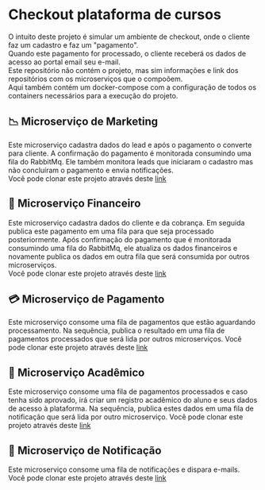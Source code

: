 # Checkout plataforma de cursos

O intuito deste projeto é simular um ambiente de checkout, onde o cliente faz um cadastro e faz um "pagamento".<br>
Quando este pagamento for processado, o cliente receberá os dados de acesso ao portal email seu e-mail. <br>
Este repositório não contém o projeto, mas sim informações e link dos repositórios com os microserviços que o compoõem.<br>
Aqui também contém um docker-compose com a configuração de todos os containers necessários para a execução do projeto.

## 📉 Microserviço de Marketing

Este microserviço cadastra dados do lead e após o pagamento o converte para cliente. A confirmação do pagamento é monitorada consumindo uma fila do RabbitMq. Ele também monitora leads que iniciaram o cadastro mas não concluíram
o pagamento e envia notificações.<br>
Você pode clonar este projeto através deste [link](https://github.com/filipedev040990/marketing-microsservice)

## 💸 Microserviço Financeiro

Este microserviço cadastra dados do cliente e da cobrança. Em seguida publica este pagamento em uma fila para que seja processado posteriormente. Após confirmação do pagamento que é monitorada consumindo uma fila do RabbitMq, ele atualiza os dados financeiros e novamente publica os dados em outra fila que será consumida por outros microserviços.<br>
Você pode clonar este projeto através deste [link](https://github.com/filipedev040990/financial-microsservice)

## 💳 Microserviço de Pagamento

Este microserviço consome uma fila de pagamentos que estão aguardando processamento. Na sequência, publica o resultado em uma fila de pagamentos processados que será lida por outros microserviços.
Você pode clonar este projeto através deste [link](https://github.com/filipedev040990/payment-microsservice)

## 📓 Microserviço Acadêmico

Este microserviço consome uma fila de pagamentos processados e caso tenha sido aprovado, irá criar um registro acadêmico do aluno e seus dados de acesso à plataforma. Na sequência, publica estes dados em uma fila de notificação que será lida por outro microserviço.
Você pode clonar este projeto através deste [link](https://github.com/filipedev040990/academic-microsservice)


## 📧 Microserviço de Notificação

Este microserviço consome uma fila de notificações e dispara e-mails.
Você pode clonar este projeto através deste [link](https://github.com/filipedev040990/notification-microsservice)
